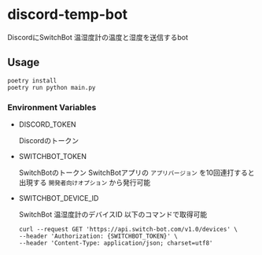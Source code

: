 # discord-temp-bot

DiscordにSwitchBot 温湿度計の温度と湿度を送信するbot

## Usage

```
poetry install
poetry run python main.py
```

### Environment Variables

- DISCORD_TOKEN

  Discordのトークン

- SWITCHBOT_TOKEN

  SwitchBotのトークン
  SwitchBotアプリの `アプリバージョン` を10回連打すると出現する `開発者向けオプション` から発行可能

- SWITCHBOT_DEVICE_ID

  SwitchBot 温湿度計のデバイスID
  以下のコマンドで取得可能
  ```
  curl --request GET 'https://api.switch-bot.com/v1.0/devices' \                  
  --header 'Authorization: {SWITCHBOT_TOKEN}' \
  --header 'Content-Type: application/json; charset=utf8'
  ```

